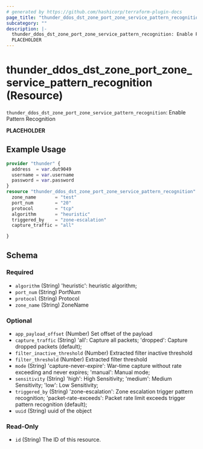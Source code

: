 ```yaml
---
# generated by https://github.com/hashicorp/terraform-plugin-docs
page_title: "thunder_ddos_dst_zone_port_zone_service_pattern_recognition Resource - terraform-provider-thunder"
subcategory: ""
description: |-
  thunder_ddos_dst_zone_port_zone_service_pattern_recognition: Enable Pattern Recognition
  PLACEHOLDER
---
```


# thunder_ddos_dst_zone_port_zone_service_pattern_recognition (Resource)

`thunder_ddos_dst_zone_port_zone_service_pattern_recognition`: Enable Pattern Recognition

__PLACEHOLDER__

## Example Usage

```terraform
provider "thunder" {
  address  = var.dut9049
  username = var.username
  password = var.password
}
resource "thunder_ddos_dst_zone_port_zone_service_pattern_recognition" "thunder_ddos_dst_zone_port_zone_service_pattern_recognition" {
  zone_name       = "test"
  port_num        = "20"
  protocol        = "tcp"
  algorithm       = "heuristic"
  triggered_by    = "zone-escalation"
  capture_traffic = "all"

}
```

<!-- schema generated by tfplugindocs -->
## Schema

### Required

- `algorithm` (String) 'heuristic': heuristic algorithm;
- `port_num` (String) PortNum
- `protocol` (String) Protocol
- `zone_name` (String) ZoneName

### Optional

- `app_payload_offset` (Number) Set offset of the payload
- `capture_traffic` (String) 'all': Capture all packets; 'dropped': Capture dropped packets (default);
- `filter_inactive_threshold` (Number) Extracted filter inactive threshold
- `filter_threshold` (Number) Extracted filter threshold
- `mode` (String) 'capture-never-expire': War-time capture without rate exceeding and never expires; 'manual': Manual mode;
- `sensitivity` (String) 'high': High Sensitivity; 'medium': Medium Sensitivity; 'low': Low Sensitivity;
- `triggered_by` (String) 'zone-escalation': Zone escalation trigger pattern recognition; 'packet-rate-exceeds': Packet rate limit exceeds trigger pattern recognition (default);
- `uuid` (String) uuid of the object

### Read-Only

- `id` (String) The ID of this resource.


